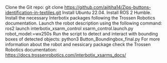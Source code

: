 Clone the Git repo:
   git clone https://github.com/ajitjha14/Zips-buttons-identification-in-textiles.git
Install Ubuntu 22.04.
Install ROS 2 Humble.
Install the necessary Interbotix packages following the Trossen Robotics documentation.
Launch the robot description using the following command:
   ros2 launch interbotix_xsarm_control xsarm_control.launch.py robot_model:=wx250s
Run the script to detect and interact with bounding boxes of detected objects:
   python3 Button_Boundingbox_final.py
For more information about the robot and nessicary package check the Trossen Robotics documentation:
https://docs.trossenrobotics.com/interbotix_xsarms_docs/
